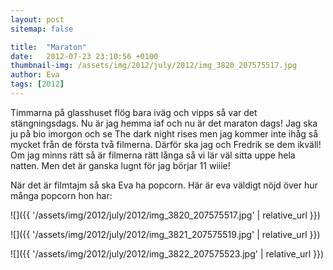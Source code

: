 ```yaml
---
layout: post
sitemap: false

title:  "Maraton"
date:   2012-07-23 23:10:56 +0100
thumbnail-img: /assets/img/2012/july/2012/img_3820_207575517.jpg
author: Eva
tags: [2012]
---
```


Timmarna på glasshuset flög bara iväg och vipps så var det stängningsdags. Nu är jag hemma iaf och nu är det maraton dags! Jag ska ju på bio imorgon och se The dark night rises men jag kommer inte ihåg så mycket från de första två filmerna. Därför ska jag och Fredrik se dem ikväll! Om jag minns rätt så är filmerna rätt långa så vi lär väl sitta uppe hela natten. Men det är ganska lugnt för jag börjar 11 wiiie!

När det är filmtajm så ska Eva ha popcorn. Här är eva väldigt nöjd över hur många popcorn hon har:

![]({{ '/assets/img/2012/july/2012/img_3820_207575517.jpg'  | relative_url }})

![]({{ '/assets/img/2012/july/2012/img_3821_207575519.jpg'  | relative_url }})

![]({{ '/assets/img/2012/july/2012/img_3822_207575523.jpg'  | relative_url }})

